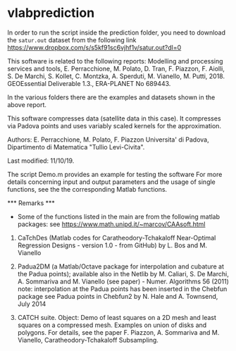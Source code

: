 # vlabprediction

In order to run the script inside the prediction folder, you need to download the `satur.out` dataset from the following link  https://www.dropbox.com/s/s5kf91sc6vjhf1v/satur.out?dl=0

This software is related to the following reports: Modelling and processing services and tools, E. Perracchione, M. Polato, D. Tran, F. Piazzon, F. Aiolli, S. De Marchi, S. Kollet, C. Montzka, A. Sperduti, M. Vianello, M. Putti, 2018. GEOEssential Deliverable 1.3., ERA-PLANET No 689443. 

In the various folders there are the examples and datasets shown in the above report. 

This software compresses data (satellite data in this case). It compresses
via Padova points and uses variably scaled kernels for the approximation. 

Authors:  E. Perracchione, M. Polato, F. Piazzon
                 Universita' di Padova, 
                 Dipartimento di Matematica "Tullio Levi-Civita".

Last modified: 11/10/19.

The script Demo.m provides an example for testing the software
For more details concerning input and output parameters and the usage of 
single functions, see the the corresponding Matlab functions.

*** Remarks ***

- Some of the functions listed in the main are from the following matlab packages: see https://www.math.unipd.it/~marcov/CAAsoft.html

1. CaTchDes (Matlab codes for Caratheodory-Tchakaloff Near-Optimal Regression Designs - version 1.0 - from GitHub)
by L. Bos and M. Vianello

2. Padua2DM (a Matlab/Octave package for interpolation and cubature at the Padua points); available also in the Netlib
by M. Caliari, S. De Marchi, A. Sommariva and M. Vianello (see paper) - Numer. Algorithms 56 (2011)
note: interpolation at the Padua points has been inserted in the Chebfun package
see Padua points in Chebfun2 by N. Hale and A. Townsend, July 2014

3. CATCH suite. Object: Demo of least squares on a 2D mesh and least squares on a compressed mesh. Examples on union of disks and polygons. For details, see the paper F. Piazzon, A. Sommariva and M. Vianello, Caratheodory-Tchakaloff Subsampling.
